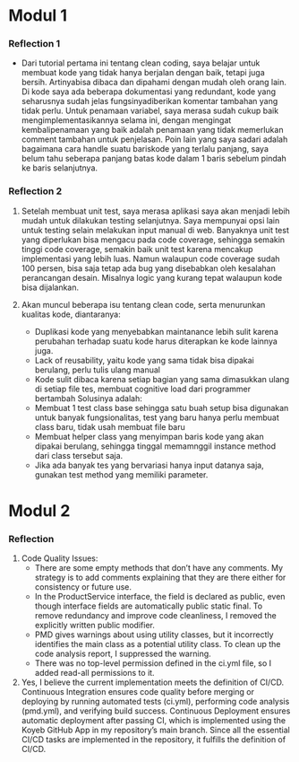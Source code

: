 # Modul 1
### **Reflection 1**
- Dari tutorial pertama ini tentang clean coding, saya belajar untuk membuat kode yang tidak hanya berjalan dengan baik, tetapi juga bersih. Artinyabisa dibaca dan dipahami dengan mudah oleh orang lain. Di kode saya ada beberapa dokumentasi yang redundant, kode yang seharusnya sudah jelas fungsinyadiberikan komentar tambahan yang tidak perlu. Untuk penamaan variabel, saya merasa sudah cukup baik mengimplementasikannya selama ini, dengan mengingat kembalipenamaan yang baik adalah penamaan yang tidak memerlukan comment tambahan untuk penjelasan. Poin lain yang saya sadari adalah bagaimana cara handle suatu bariskode yang terlalu panjang, saya belum tahu seberapa panjang batas kode dalam 1 baris sebelum pindah ke baris selanjutnya.

### **Reflection 2**
1. Setelah membuat unit test, saya merasa aplikasi saya akan menjadi lebih mudah untuk dilakukan testing selanjutnya. Saya mempunyai opsi lain untuk testing selain melakukan input manual di web. Banyaknya unit test yang diperlukan bisa mengacu pada code coverage, sehingga semakin tinggi code coverage, semakin baik unit test karena mencakup implementasi yang lebih luas. Namun walaupun code coverage sudah 100 persen, bisa saja tetap ada bug yang disebabkan oleh kesalahan perancangan desain. Misalnya logic yang kurang tepat walaupun kode bisa dijalankan.

2. Akan muncul beberapa isu tentang clean code, serta menurunkan kualitas kode, diantaranya:
   - Duplikasi kode yang menyebabkan maintanance lebih sulit karena perubahan terhadap suatu kode harus diterapkan ke kode lainnya juga.
   - Lack of reusability, yaitu kode yang sama tidak bisa dipakai berulang, perlu tulis ulang manual
   - Kode sulit dibaca karena setiap bagian yang sama dimasukkan ulang di setiap file tes, membuat cognitive load dari programmer bertambah
     Solusinya adalah:
   - Membuat 1 test class base sehingga satu buah setup bisa digunakan untuk banyak fungsionalitas, test yang baru hanya perlu membuat class baru, tidak usah membuat file baru
   - Membuat helper class yang menyimpan baris kode yang akan dipakai berulang, sehingga tinggal memamnggil instance method dari class tersebut saja.
   - Jika ada banyak tes yang bervariasi hanya input datanya saja, gunakan test method yang memiliki parameter.

# Modul 2
### **Reflection**
1. Code Quality Issues:
   - There are some empty methods that don’t have any comments. My strategy is to add comments explaining that they are there either for consistency or future use.
   - In the ProductService interface, the field is declared as public, even though interface fields are automatically public static final. To remove redundancy and improve code cleanliness, I removed the explicitly written public modifier.
   - PMD gives warnings about using utility classes, but it incorrectly identifies the main class as a potential utility class. To clean up the code analysis report, I suppressed the warning.
   - There was no top-level permission defined in the ci.yml file, so I added read-all permissions to it.
2. Yes, I believe the current implementation meets the definition of CI/CD. Continuous Integration ensures code quality before merging or deploying by running automated tests (ci.yml), performing code analysis (pmd.yml), and verifying build success. Continuous Deployment ensures automatic deployment after passing CI, which is implemented using the Koyeb GitHub App in my repository’s main branch. Since all the essential CI/CD tasks are implemented in the repository, it fulfills the definition of CI/CD.